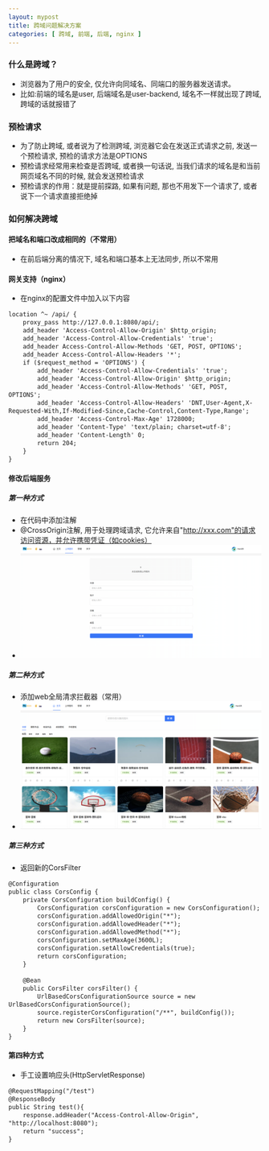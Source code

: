 ```yaml
---
layout: mypost
title: 跨域问题解决方案
categories: [ 跨域, 前端, 后端, nginx ]
---
```


### 什么是跨域？

- 浏览器为了用户的安全, 仅允许向同域名、同端口的服务器发送请求。
- 比如:前端的域名是user, 后端域名是user-backend, 域名不一样就出现了跨域, 跨域的话就报错了

### 预检请求

- 为了防止跨域, 或者说为了检测跨域, 浏览器它会在发送正式请求之前, 发送一个预检请求, 预检的请求方法是OPTIONS
- 预检请求经常用来检查是否跨域, 或者换一句话说, 当我们请求的域名是和当前网页域名不同的时候, 就会发送预检请求
- 预检请求的作用：就是提前探路, 如果有问题, 那也不用发下一个请求了, 或者说下一个请求直接拒绝掉

### 如何解决跨域

#### 把域名和端口改成相同的（不常用）

- 在前后端分离的情况下, 域名和端口基本上无法同步, 所以不常用

#### 网关支持（nginx）

- 在nginx的配置文件中加入以下内容

```
location ^~ /api/ {
    proxy_pass http://127.0.0.1:8080/api/;
    add_header 'Access-Control-Allow-Origin' $http_origin;
    add_header 'Access-Control-Allow-Credentials' 'true';
    add_header Access-Control-Allow-Methods 'GET, POST, OPTIONS';
    add_header Access-Control-Allow-Headers '*';
    if ($request_method = 'OPTIONS') {
        add_header 'Access-Control-Allow-Credentials' 'true';
        add_header 'Access-Control-Allow-Origin' $http_origin;
        add_header 'Access-Control-Allow-Methods' 'GET, POST, OPTIONS';
        add_header 'Access-Control-Allow-Headers' 'DNT,User-Agent,X-Requested-With,If-Modified-Since,Cache-Control,Content-Type,Range';
        add_header 'Access-Control-Max-Age' 1728000;
        add_header 'Content-Type' 'text/plain; charset=utf-8';
        add_header 'Content-Length' 0;
        return 204;
    }
}
```

#### 修改后端服务

##### 第一种方式

- 在代码中添加注解
- @CrossOrigin注解, 用于处理跨域请求, 它允许来自"http://xxx.com"的请求访问资源，并允许携带凭证（如cookies）
- ![添加@CrossOrigin注解](img.png)

##### 第二种方式

- 添加web全局清求拦截器（常用）
- ![web全局清求拦截器](img_1.png)

##### 第三种方式

- 返回新的CorsFilter

```
@Configuration
public class CorsConfig {
    private CorsConfiguration buildConfig() {
        CorsConfiguration corsConfiguration = new CorsConfiguration();
        corsConfiguration.addAllowedOrigin("*");
        corsConfiguration.addAllowedHeader("*");
        corsConfiguration.addAllowedMethod("*");
        corsConfiguration.setMaxAge(3600L);
        corsConfiguration.setAllowCredentials(true);
        return corsConfiguration;
    }
 
    @Bean
    public CorsFilter corsFilter() {
        UrlBasedCorsConfigurationSource source = new UrlBasedCorsConfigurationSource();
        source.registerCorsConfiguration("/**", buildConfig());
        return new CorsFilter(source);
    }
}
```

#### 第四种方式

- 手工设置响应头(HttpServletResponse)

```
@RequestMapping("/test")
@ResponseBody
public String test(){
    response.addHeader("Access-Control-Allow-Origin", "http://localhost:8080");
    return "success";
}
```





